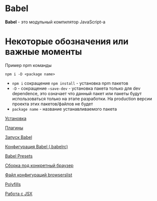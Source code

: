 # Babel

**Babel** - это модульный компилятор JavaScript-а

# Некоторые обозначения или важные моменты

Пример npm команды

    npm i -D <package name>

- `npm i` сокращение `npm install` - установка npm пакетов
- `-D` - сокращение `—save-dev` - установка пакета только для dev dependence, это означает что данный пакет или пакеты будут использоваться только на этапе разработки. На production версии проекта этих пакетов/файлов не будет
- `package name` - название устанавливаемого пакета

[Установка](Babel/Untitled.md)

[Плагины](Babel/Untitled%201.md)

[Запуск Babel](Babel/Babel.md)

[Конфигурация Babel (.babelrc)](Babel/Babel%20babelrc.md)

[Babel Presets](Babel/Babel%20Presets.md)

[Сборка под конкретный браузер](Babel/Untitled%202.md)

[Файл конфигураций browserslist](Babel/browserslist.md)

[Polyfills](Babel/Polyfills.md)

[Работа с JSX](Babel/JSX.md)